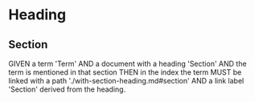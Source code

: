 # Heading

## Section

GIVEN a term 'Term' AND a document with a heading 'Section'
  AND the term is mentioned in that section
THEN in the index the term MUST be linked with a path './with-section-heading.md#section'
  AND a link label 'Section' derived from the heading.
